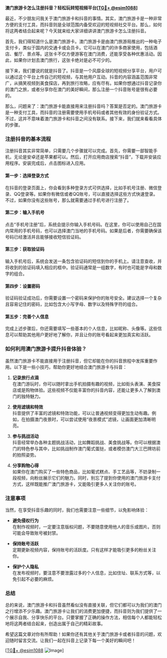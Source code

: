 **澳门旅游卡怎么注册抖音？轻松玩转短视频平台[[TG💪+ @esim1088](https://t.me/s/esim1088)]**

最近，不少朋友问我关于澳门旅游卡和抖音的事情。其实，澳门旅游卡是一种非常方便的支付工具，而抖音则是全球范围内备受欢迎的短视频社交平台。那么，如何将这两者结合起来呢？今天就来给大家详细讲讲澳门旅游卡怎么注册抖音。

首先，我们得知道什么是澳门旅游卡。澳门旅游卡是由澳门旅游局推出的一种电子支付卡，类似于国内的交通卡或会员卡。它可以在澳门的许多商家使用，包括酒店、餐厅、景点等。这张卡不仅方便游客在澳门消费，还能享受各种优惠活动。因此，如果你计划去澳门旅行，这张卡绝对是必不可少的。

接下来，我们要说的就是抖音了。抖音是一个风靡全球的短视频分享平台，用户可以通过这个平台上传自己的短视频，与其他用户互动。抖音的内容涵盖范围非常广，从搞笑视频到美食探店，再到旅行攻略，应有尽有。如果你想通过抖音记录你的澳门之旅，或者分享你在澳门的美好瞬间，那么注册一个抖音账号是很有必要的。

那么，问题来了：澳门旅游卡能直接用来注册抖音吗？答案是否定的。澳门旅游卡是一种支付工具，而抖音的注册需要使用手机号码或者其他有效的身份验证方式。不过，这并不意味着澳门旅游卡和抖音之间没有联系。接下来，我们就来看看具体的步骤。

### 注册抖音的基本流程

注册抖音其实非常简单，只需要几个步骤就可以完成。首先，你需要一部智能手机，无论是安卓还是苹果都可以。然后，打开应用商店搜索“抖音”，下载并安装应用程序。安装完成后，点击图标进入应用。

#### 第一步：选择登录方式

在抖音的登录页面上，你会看到多种登录方式可供选择，比如手机号注册、微信登录、QQ登录等。如果你有微信或者QQ账号，可以直接选择这些方式快速登录。不过，如果你没有这些账号，那么就需要通过手机号进行注册了。

#### 第二步：输入手机号

点击“手机号注册”后，系统会提示你输入手机号码。在这里，你可以使用自己在国内常用的手机号码，也可以选择澳门当地的手机号码。如果是后者，你需要确保该号码已经激活并且能够接收短信验证码。

#### 第三步：获取验证码

输入手机号后，系统会发送一条包含验证码的短信到你的手机上。请注意查收，并将收到的验证码填入相应的框中。验证码通常是一组数字，有时也可能是字母和数字的组合。

#### 第四步：设置密码

验证码验证成功后，你需要设置一个密码来保护你的账号安全。建议选择一个复杂且容易记住的密码，比如包含大小写字母、数字以及特殊字符的组合。

#### 第五步：完善个人信息

完成上述步骤后，你还需要填写一些基本的个人信息，比如昵称、头像等。这些信息可以帮助其他用户更好地了解你，并且让你的账号看起来更加真实和活跃。

### 如何利用澳门旅游卡提升抖音体验？

虽然澳门旅游卡不能直接用于注册抖音，但它却能在你的抖音旅程中发挥重要作用。以下是一些小技巧，帮助你更好地结合澳门旅游卡与抖音：

1. **记录旅行点滴**  
   在澳门游玩时，你可以随时拿出手机拍摄有趣的视频，比如街头表演、美食探店或是购物体验。这些视频不仅能丰富你的抖音内容，还能让更多人了解到澳门的独特魅力。

2. **使用滤镜和特效**  
   抖音提供了丰富的滤镜和特效功能，可以让普通视频变得更加生动有趣。例如，在拍摄澳门夜景时，可以尝试使用“夜景模式”滤镜，让画面更加清晰明亮。

3. **参与挑战活动**  
   抖音经常举办各种主题挑战活动，比如舞蹈挑战、美食挑战等。你可以根据澳门的特色参与其中，比如挑战制作澳门葡式蛋挞，或者模仿澳门大三巴牌坊前的拍照姿势。

4. **分享购物心得**  
   如果你在澳门购买了一些特色商品，比如葡式糕点、手工艺品等，不妨录制一段视频，向粉丝展示它们的魅力。同时，别忘了提到你使用的澳门旅游卡支付方式，这样既能推广澳门旅游卡，又能吸引更多人关注你的账号。

### 注意事项

当然，在享受抖音乐趣的同时，我们也需要注意一些细节，以免影响体验：

- **避免侵权行为**  
  在制作视频时，一定要注意版权问题，不要随意使用他人的音乐或图片。否则可能会导致账号被封禁。

- **保持账号活跃**  
  定期更新视频内容，保持账号的活跃度。只有这样才能吸引更多的粉丝关注你。

- **保护个人隐私**  
  在发布视频时，要注意不要泄露过多的个人信息，比如住址、联系方式等，以免引起不必要的麻烦。

### 总结

总的来说，澳门旅游卡和抖音虽然看似没有直接关联，但它们都可以为我们的澳门之行增添不少乐趣。澳门旅游卡让我们的消费更加便捷，而抖音则为我们提供了一个展示自我、分享快乐的平台。只要掌握了正确的操作方法，相信每个人都能轻松地将这两者结合起来，创造出属于自己的精彩故事。

希望这篇文章对你有所帮助！如果你还有其他关于澳门旅游卡或者抖音的问题，欢迎随时留言交流。让我们一起在抖音上记录下每一个美好的瞬间吧！

[[TG💪+ @esim1088](https://t.me/s/esim1088) ![Image](https://i.postimg.cc/4NQfJmqS/Snipaste-2025-05-13-00-14-12.png)]